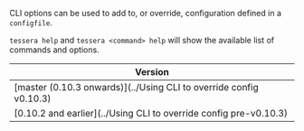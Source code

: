 CLI options can be used to add to, or override, configuration defined in a `configfile`.

`tessera help` and `tessera <command> help` will show the available list of commands and options. 

| Version       |
| ------------- |
| [master (0.10.3 onwards)](../Using CLI to override config v0.10.3) |
| [0.10.2 and earlier](../Using CLI to override config pre-v0.10.3) |
